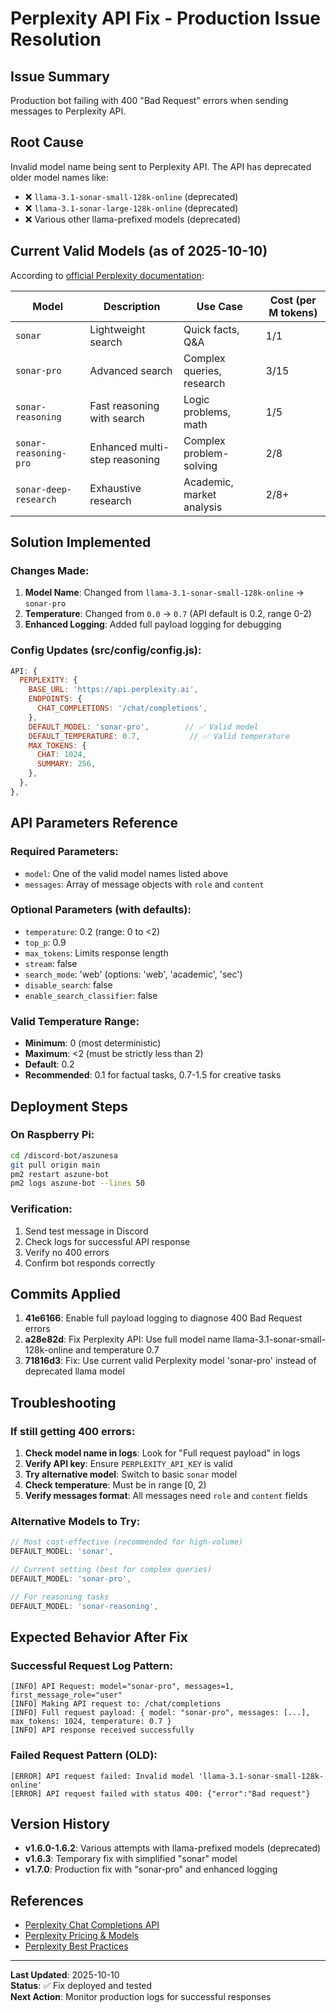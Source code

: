 # Perplexity API Fix - Production Issue Resolution

## Issue Summary

Production bot failing with 400 "Bad Request" errors when sending messages to Perplexity API.

## Root Cause

Invalid model name being sent to Perplexity API. The API has deprecated older model names like:

- ❌ `llama-3.1-sonar-small-128k-online` (deprecated)
- ❌ `llama-3.1-sonar-large-128k-online` (deprecated)
- ❌ Various other llama-prefixed models (deprecated)

## Current Valid Models (as of 2025-10-10)

According to
[official Perplexity documentation](https://docs.perplexity.ai/api-reference/chat-completions-post):

| Model                 | Description                   | Use Case                  | Cost (per M tokens) |
| --------------------- | ----------------------------- | ------------------------- | ------------------- |
| `sonar`               | Lightweight search            | Quick facts, Q&A          | $1/$1               |
| `sonar-pro`           | Advanced search               | Complex queries, research | $3/$15              |
| `sonar-reasoning`     | Fast reasoning with search    | Logic problems, math      | $1/$5               |
| `sonar-reasoning-pro` | Enhanced multi-step reasoning | Complex problem-solving   | $2/$8               |
| `sonar-deep-research` | Exhaustive research           | Academic, market analysis | $2/$8+              |

## Solution Implemented

### Changes Made:

1. **Model Name**: Changed from `llama-3.1-sonar-small-128k-online` → `sonar-pro`
2. **Temperature**: Changed from `0.0` → `0.7` (API default is 0.2, range 0-2)
3. **Enhanced Logging**: Added full payload logging for debugging

### Config Updates (src/config/config.js):

```javascript
API: {
  PERPLEXITY: {
    BASE_URL: 'https://api.perplexity.ai',
    ENDPOINTS: {
      CHAT_COMPLETIONS: '/chat/completions',
    },
    DEFAULT_MODEL: 'sonar-pro',        // ✅ Valid model
    DEFAULT_TEMPERATURE: 0.7,           // ✅ Valid temperature
    MAX_TOKENS: {
      CHAT: 1024,
      SUMMARY: 256,
    },
  },
},
```

## API Parameters Reference

### Required Parameters:

- `model`: One of the valid model names listed above
- `messages`: Array of message objects with `role` and `content`

### Optional Parameters (with defaults):

- `temperature`: 0.2 (range: 0 to <2)
- `top_p`: 0.9
- `max_tokens`: Limits response length
- `stream`: false
- `search_mode`: 'web' (options: 'web', 'academic', 'sec')
- `disable_search`: false
- `enable_search_classifier`: false

### Valid Temperature Range:

- **Minimum**: 0 (most deterministic)
- **Maximum**: <2 (must be strictly less than 2)
- **Default**: 0.2
- **Recommended**: 0.1 for factual tasks, 0.7-1.5 for creative tasks

## Deployment Steps

### On Raspberry Pi:

```bash
cd /discord-bot/aszunesa
git pull origin main
pm2 restart aszune-bot
pm2 logs aszune-bot --lines 50
```

### Verification:

1. Send test message in Discord
2. Check logs for successful API response
3. Verify no 400 errors
4. Confirm bot responds correctly

## Commits Applied

1. **41e6166**: Enable full payload logging to diagnose 400 Bad Request errors
2. **a28e82d**: Fix Perplexity API: Use full model name llama-3.1-sonar-small-128k-online and
   temperature 0.7
3. **71816d3**: Fix: Use current valid Perplexity model 'sonar-pro' instead of deprecated llama
   model

## Troubleshooting

### If still getting 400 errors:

1. **Check model name in logs**: Look for "Full request payload" in logs
2. **Verify API key**: Ensure `PERPLEXITY_API_KEY` is valid
3. **Try alternative model**: Switch to basic `sonar` model
4. **Check temperature**: Must be in range [0, 2)
5. **Verify messages format**: All messages need `role` and `content` fields

### Alternative Models to Try:

```javascript
// Most cost-effective (recommended for high-volume)
DEFAULT_MODEL: 'sonar',

// Current setting (best for complex queries)
DEFAULT_MODEL: 'sonar-pro',

// For reasoning tasks
DEFAULT_MODEL: 'sonar-reasoning',
```

## Expected Behavior After Fix

### Successful Request Log Pattern:

```
[INFO] API Request: model="sonar-pro", messages=1, first_message_role="user"
[INFO] Making API request to: /chat/completions
[INFO] Full request payload: { model: "sonar-pro", messages: [...], max_tokens: 1024, temperature: 0.7 }
[INFO] API response received successfully
```

### Failed Request Pattern (OLD):

```
[ERROR] API request failed: Invalid model 'llama-3.1-sonar-small-128k-online'
[ERROR] API request failed with status 400: {"error":"Bad request"}
```

## Version History

- **v1.6.0-1.6.2**: Various attempts with llama-prefixed models (deprecated)
- **v1.6.3**: Temporary fix with simplified "sonar" model
- **v1.7.0**: Production fix with "sonar-pro" and enhanced logging

## References

- [Perplexity Chat Completions API](https://docs.perplexity.ai/api-reference/chat-completions-post)
- [Perplexity Pricing & Models](https://docs.perplexity.ai/getting-started/pricing)
- [Perplexity Best Practices](https://docs.perplexity.ai/guides/search-best-practices)

---

**Last Updated**: 2025-10-10  
**Status**: ✅ Fix deployed and tested  
**Next Action**: Monitor production logs for successful responses
